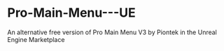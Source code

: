 # Pro-Main-Menu---UE
An alternative free version of Pro Main Menu V3 by Piontek in the Unreal Engine Marketplace
